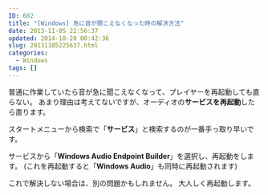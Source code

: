```yaml
---
ID: 682
title: "[Windows] 急に音が聞こえなくなった時の解決方法"
date: 2013-11-05 22:56:37
updated: 2014-10-20 00:42:36
slug: 20131105225637.html
categories:
  - Windows
tags: []
---
```


普通に作業していたら音が急に聞こえなくなって、プレイヤーを再起動しても直らない。
あまり理由は考えてないですが、オーディオの<strong>サービスを再起動</strong>したら直ります。

<!--more-->

スタートメニューから検索で「<strong>サービス</strong>」と検索するのが一番手っ取り早いです。

サービスから「<strong>Windows Audio Endpoint Builder</strong>」を選択し、再起動をします。
(これを再起動すると「<strong>Windows Audio</strong>」も同時に再起動されます)

これで解決しない場合は、別の問題かもしれません。
大人しく再起動します。

